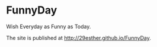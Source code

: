 # FunnyDay
Wish Everyday as Funny as Today.

The site is published at http://29esther.github.io/FunnyDay.
